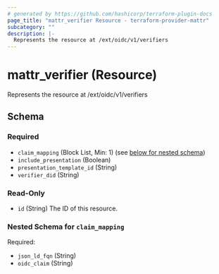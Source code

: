 ```yaml
---
# generated by https://github.com/hashicorp/terraform-plugin-docs
page_title: "mattr_verifier Resource - terraform-provider-mattr"
subcategory: ""
description: |-
  Represents the resource at /ext/oidc/v1/verifiers
---
```


# mattr_verifier (Resource)

Represents the resource at /ext/oidc/v1/verifiers



<!-- schema generated by tfplugindocs -->
## Schema

### Required

- `claim_mapping` (Block List, Min: 1) (see [below for nested schema](#nestedblock--claim_mapping))
- `include_presentation` (Boolean)
- `presentation_template_id` (String)
- `verifier_did` (String)

### Read-Only

- `id` (String) The ID of this resource.

<a id="nestedblock--claim_mapping"></a>
### Nested Schema for `claim_mapping`

Required:

- `json_ld_fqn` (String)
- `oidc_claim` (String)


